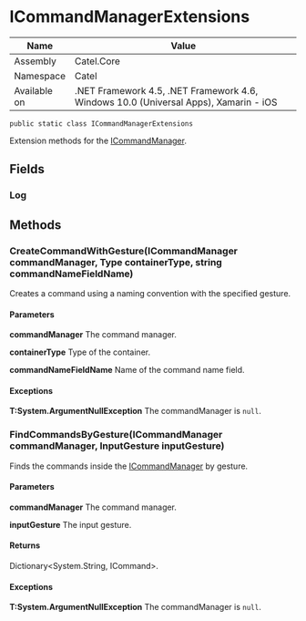 

# ICommandManagerExtensions

Name|Value
---|---
Assembly|Catel.Core
Namespace|Catel
Available on|.NET Framework 4.5, .NET Framework 4.6, Windows 10.0 (Universal Apps), Xamarin - iOS

```
public static class ICommandManagerExtensions
```

Extension methods for the [ICommandManager](#).



## Fields

### Log

## Methods

### CreateCommandWithGesture(ICommandManager commandManager, Type containerType, string commandNameFieldName)

Creates a command using a naming convention with the specified gesture.

#### Parameters

**commandManager**
The command manager.

**containerType**
Type of the container.

**commandNameFieldName**
Name of the command name field.

#### Exceptions

**T:System.ArgumentNullException**
The commandManager is ```null```.



### FindCommandsByGesture(ICommandManager commandManager, InputGesture inputGesture)

Finds the commands inside the [ICommandManager](#) by gesture.

#### Parameters

**commandManager**
The command manager.

**inputGesture**
The input gesture.

#### Returns

Dictionary&lt;System.String, ICommand&gt;.

#### Exceptions

**T:System.ArgumentNullException**
The commandManager is ```null```.



